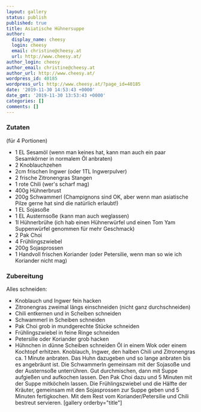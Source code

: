 ```yaml
---
layout: gallery
status: publish
published: true
title: Asiatische Hühnersuppe
author:
  display_name: cheesy
  login: cheesy
  email: christine@cheesy.at
  url: http://www.cheesy.at/
author_login: cheesy
author_email: christine@cheesy.at
author_url: http://www.cheesy.at/
wordpress_id: 40185
wordpress_url: http://www.cheesy.at/?page_id=40185
date: '2019-11-30 14:53:43 +0000'
date_gmt: '2019-11-30 13:53:43 +0000'
categories: []
comments: []
---
```

### Zutaten
(für 4 Portionen)
* 1 EL Sesamöl (wenn man keines hat, kann man auch ein paar Sesamkörner in normalem Öl anbraten)
* 2 Knoblauchzehen
* 2cm frischen Ingwer (oder 1TL Ingwerpulver)
* 2 frische Zitronengras Stangen
* 1 rote Chili (wer's scharf mag)
* 400g Hühnerbrust
* 200g Schwammerl (Champignons sind OK, aber wenn man asiatische Pilze gerne hat sind die natürlich erlaubt!)
* 1 EL Sojasoße
* 1 EL Austernsoße (kann man auch weglassen)
* 1l Hühnerbrühe (ich hab einen Hühnerwürfel und einen Tom Yam Suppenwürfel genommen für mehr Geschmack)
* 2 Pak Choi
* 4 Frühlingszwiebel
* 200g Sojasprossen
* 1 Handvoll frischen Koriander (oder Petersilie, wenn man so wie ich Koriander nicht mag)
### Zubereitung
Alles schneiden:
- Knoblauch und Ingwer fein hacken
- Zitronengras zweimal längs einschneiden (nicht ganz durchschneiden)
- Chili entkernen und in Scheiben schneiden
- Schwammerl in Scheiben schneiden
- Pak Choi grob in mundgerechte Stücke schneiden
- Frühlingszwiebel in feine Ringe schneiden
- Petersilie oder Koriander grob hacken
- Hühnchen in dünne Scheiben schneiden
Öl in einem Wok oder einem Kochtopf erhitzen. Knoblauch, Ingwer, den halben Chili und Zitronengras ca. 1 Minute anbraten.
Das Huhn dazugeben und so lange anbraten bis es angebräunt ist.
Die Schwammerln gemeinsam mit der Sojasoße und der Austernsoße unterrühren. Gut durchmischen, dann mit Suppe aufgießen und aufkochen lassen.
Den Pak Choi dazu und 5 Minuten mit der Suppe mitköcheln lassen.
Die Frühlingszwiebel und die Hälfte der Kräuter, gemeinsam mit den Sojasprossen zur Suppe geben und 5 Minuten fertigkochen.
Mit dem Rest vom Koriander/Petersilie und Chili bestreut servieren.
[gallery orderby="title"]

